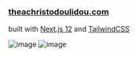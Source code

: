 ### [theachristodoulidou.com](https://www.theachristodoulidou.com) 
built with [Next.js 12](https://nextjs.org/) and [TailwindCSS](https://tailwindcss.com/)  

![image](https://github.com/user-attachments/assets/1bcafbd9-75ce-4f1c-b777-5236d58e0396)
![image](https://github.com/user-attachments/assets/289ddc45-e49d-4680-985e-d30a25238406)
